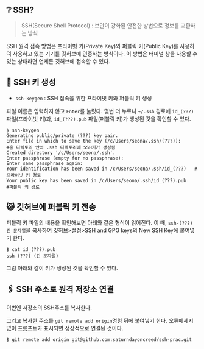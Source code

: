 <h2 id="❔-ssh">❔ SSH?</h2>
<blockquote>
<p>SSH(Secure Shell Protocol) : 보안이 강화된 안전한 방법으로 정보를 교환하는 방식</p>
</blockquote>
<p>SSH 원격 접속 방법은 프라이빗 키(Private Key)와 퍼블릭 키(Public Key)를 사용하여 사용하고 있는 기기를 깃허브에 인증하는 방식이다. 이 방법은 터미널 창을 사용할 수 있는 상태라면 언제든 깃허브에 접속할 수 있다.</p>


<h2 id="🔑-ssh-키-생성">🔑 SSH 키 생성</h2>
<ul>
<li><code>ssh-keygen</code> : SSH 접속을 위한 프라이빗 키와 퍼블릭 키 생성</li>
</ul>
<p>파일 이름은 입력하지 않고 <code>Enter</code>를 눌렀다. 몇번 더 누르니  <code>~/.ssh</code> 경로에 <code>id_(???)</code> 파일(프라이빗 키)과, <code>id_(???).pub</code> 파일(퍼블릭 키)가 생성된 것을 확인할 수 있다.</p>
<pre><code class="language-c">$ ssh-keygen
Generating public/private (???) key pair.
Enter file in which to save the key (/c/Users/seona/.ssh/(???)):      #홈 디렉토리 안의 .ssh 디렉토리에 SSH키가 생성됨
Created directory '/c/Users/seona/.ssh'.
Enter passphrase (empty for no passphrase):
Enter same passphrase again:
Your identification has been saved in /c/Users/seona/.ssh/id_(???)   #프라이빗 키 경로
Your public key has been saved in /c/Users/seona/.ssh/id_(???).pub    #퍼블릭 키 경로
</code></pre>
 


<h2 id="😺-깃허브에-퍼블릭-키-전송">😺 깃허브에 퍼블릭 키 전송</h2>
<p>퍼블릭 키 파일의 내용을 확인해보면 아래와 같은 형식이 읽어진다. 이 때, <code>ssh-(???) 긴 문자열</code>을 복사하여 깃허브&gt;설정&gt;SSH and GPG keys의 New SSH Key에 붙여넣기 한다.</p>
<pre><code class="language-c">$ cat id_(???).pub
ssh-(???) (긴 문자열)</code></pre>
<p>그럼 아래와 같이 키가 생성된 것을 확인할 수 있다.
<img alt="" src="https://velog.velcdn.com/images/saturndayoncreed/post/2120c41b-f669-4a55-a0c4-2290e29ef727/image.png" /></p>
<h2 id="🖇️-ssh-주소로-원격-저장소-연결">🖇️ SSH 주소로 원격 저장소 연결</h2>
<p>이번엔 저장소의 SSH주소를 복사한다.
<img alt="" src="https://velog.velcdn.com/images/saturndayoncreed/post/805298f9-c137-47e2-b90e-89efc29dc5f3/image.png" /></p>
<p>그리고 복사한 주소를 <code>git remote add origin</code>명령 뒤에 붙여넣기 한다. 오류메세지 없이 프롬프트가 표시되면 정상적으로 연결된 것이다.</p>
<pre><code class="language-c">$ git remote add origin git@github.com:saturndayoncreed/ssh-prac.git</code></pre>